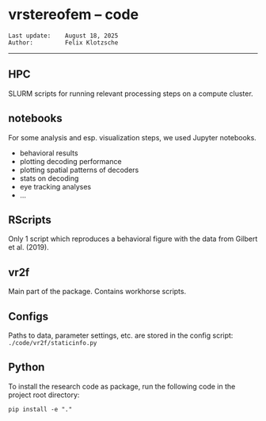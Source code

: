 # vrstereofem – **code**

    Last update:    August 18, 2025
    Author:         Felix Klotzsche

***


## HPC

SLURM scripts for running relevant processing steps on a compute cluster. 


## notebooks
For some analysis and esp. visualization steps, we used Jupyter notebooks.  
- behavioral results
- plotting decoding performance 
- plotting spatial patterns of decoders
- stats on decoding
- eye tracking analyses
- ...

## RScripts
Only 1 script which reproduces a behavioral figure with the data from Gilbert et al. (2019). 

## vr2f
Main part of the package. Contains workhorse scripts.


## Configs

Paths to data, parameter settings, etc. are stored in the config script: `./code/vr2f/staticinfo.py`


## Python

To install the research code as package, run the following code in the project root directory:

```shell
pip install -e "."
```

